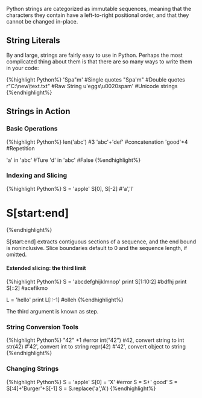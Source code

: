 Python strings are categorized as immutable sequences, meaning that the characters they contain have a left-to-right positional order, and that they cannot be changed in-place.

## String Literals
By and large, strings are fairly easy to use in Python. Perhaps the most complicated thing about them is that there are so many ways to write them in your code:

{%highlight Python%}
'Spa"m'            #Single quotes
 "Spa'm"           #Double quotes
 r"C:\new\text.txt"    #Raw String
 u'eggs\u0020spam'     #Unicode strings
{%endhighlight%}

## Strings in Action

### Basic Operations

{%highlight Python%}
len('abc')           #3
'abc'+'def'          #concatenation
'good'*4             #Repetition

'a' in 'abc'         #Ture
'd' in 'abc'         #False
{%endhighlight%}

### Indexing and Slicing

{%highlight Python%}
S = 'apple'
S[0], S[-2]          #'a','l'
# S[start:end]

{%endhighlight%}

S[start:end] extracts contiguous sections of a sequence, and the end bound is noninclusive. Slice boundaries default to 0 and the sequence length, if omitted.

#### Extended slicing: the third limit

{%highlight Python%}
S = 'abcdefghijklmnop'
print S[1:10:2]        #bdfhj
print S[::2]           #acefikmo

L = 'hello'
print L[::-1]          #olleh
{%endhighlight%}

The third argument is known as step.

### String Conversion Tools

{%highlight Python%}
"42" +1           #error
int("42")         #42, convert string to int
str(42)           #'42', convert int to string
repr(42)          #'42', convert object to string
{%endhighlight%}

### Changing Strings

{%highlight Python%}
S = 'apple'
S[0] = 'X'            #error
S = S+' good'
S = S[:4]+'Burger'+S[-1]
S = S.replace('a','A')
{%endhighlight%}

